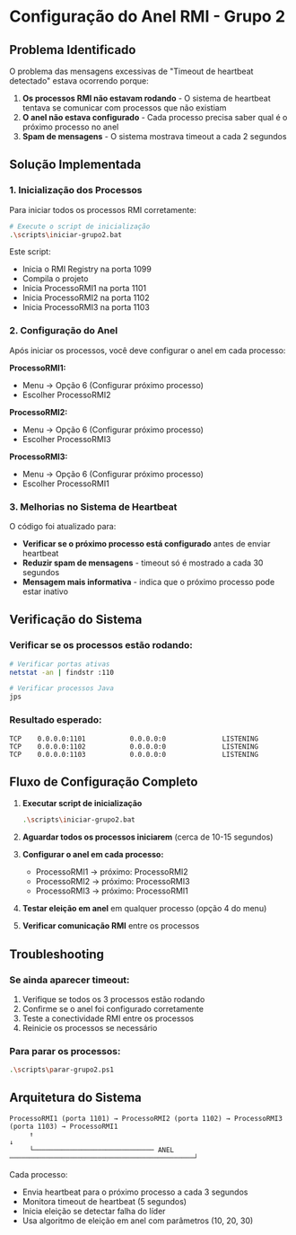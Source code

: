 # Configuração do Anel RMI - Grupo 2

## Problema Identificado

O problema das mensagens excessivas de "Timeout de heartbeat detectado" estava ocorrendo porque:

1. **Os processos RMI não estavam rodando** - O sistema de heartbeat tentava se comunicar com processos que não existiam
2. **O anel não estava configurado** - Cada processo precisa saber qual é o próximo processo no anel
3. **Spam de mensagens** - O sistema mostrava timeout a cada 2 segundos

## Solução Implementada

### 1. Inicialização dos Processos

Para iniciar todos os processos RMI corretamente:

```bash
# Execute o script de inicialização
.\scripts\iniciar-grupo2.bat
```

Este script:
- Inicia o RMI Registry na porta 1099
- Compila o projeto
- Inicia ProcessoRMI1 na porta 1101
- Inicia ProcessoRMI2 na porta 1102  
- Inicia ProcessoRMI3 na porta 1103

### 2. Configuração do Anel

Após iniciar os processos, você deve configurar o anel em cada processo:

**ProcessoRMI1:**
- Menu → Opção 6 (Configurar próximo processo)
- Escolher ProcessoRMI2

**ProcessoRMI2:**
- Menu → Opção 6 (Configurar próximo processo)
- Escolher ProcessoRMI3

**ProcessoRMI3:**
- Menu → Opção 6 (Configurar próximo processo)
- Escolher ProcessoRMI1

### 3. Melhorias no Sistema de Heartbeat

O código foi atualizado para:

- **Verificar se o próximo processo está configurado** antes de enviar heartbeat
- **Reduzir spam de mensagens** - timeout só é mostrado a cada 30 segundos
- **Mensagem mais informativa** - indica que o próximo processo pode estar inativo

## Verificação do Sistema

### Verificar se os processos estão rodando:

```bash
# Verificar portas ativas
netstat -an | findstr :110

# Verificar processos Java
jps
```

### Resultado esperado:

```
TCP    0.0.0.0:1101           0.0.0.0:0              LISTENING
TCP    0.0.0.0:1102           0.0.0.0:0              LISTENING  
TCP    0.0.0.0:1103           0.0.0.0:0              LISTENING
```

## Fluxo de Configuração Completo

1. **Executar script de inicialização**
   ```bash
   .\scripts\iniciar-grupo2.bat
   ```

2. **Aguardar todos os processos iniciarem** (cerca de 10-15 segundos)

3. **Configurar o anel em cada processo:**
   - ProcessoRMI1 → próximo: ProcessoRMI2
   - ProcessoRMI2 → próximo: ProcessoRMI3  
   - ProcessoRMI3 → próximo: ProcessoRMI1

4. **Testar eleição em anel** em qualquer processo (opção 4 do menu)

5. **Verificar comunicação RMI** entre os processos

## Troubleshooting

### Se ainda aparecer timeout:

1. Verifique se todos os 3 processos estão rodando
2. Confirme se o anel foi configurado corretamente
3. Teste a conectividade RMI entre os processos
4. Reinicie os processos se necessário

### Para parar os processos:

```bash
.\scripts\parar-grupo2.ps1
```

## Arquitetura do Sistema

```
ProcessoRMI1 (porta 1101) → ProcessoRMI2 (porta 1102) → ProcessoRMI3 (porta 1103) → ProcessoRMI1
     ↑                                                                                    ↓
     └────────────────────────────── ANEL ──────────────────────────────────────────────┘
```

Cada processo:
- Envia heartbeat para o próximo processo a cada 3 segundos
- Monitora timeout de heartbeat (5 segundos)
- Inicia eleição se detectar falha do líder
- Usa algoritmo de eleição em anel com parâmetros (10, 20, 30)